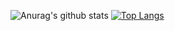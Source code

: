 ![Anurag's github stats](https://github-readme-stats.vercel.app/api?username=Rdx11&show_icons=true&theme=gradient)
[![Top Langs](https://github-readme-stats.vercel.app/api/top-langs/?username=Rdx11&layout=compact&theme=gradient)](https://github.com/anuraghazra/github-readme-stats)




